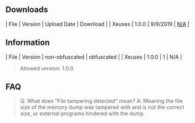 ## Downloads

| File | Version | Upload Date | Download |
| Xeuses | 1.0.0 | 9/9/2019 | <a href="https://google.com">N/A</a> |

## Information

| File | Version | non-obfuscated | obfuscated | 
| Xeuses | 1.0.0 | 1 | N/A |

> Allowed version: 1.0.0

## FAQ
> Q: What does "File tampering detected" mean?
> A: Meaning the file size of the memory dump was tampered with and is not the correct size, or external programs hindered with the dump
